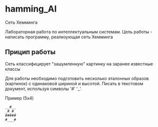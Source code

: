 # hamming_AI
Сеть Хемминга

Лабораторная работа по интеллектуальным системам. 
Цель работы - написать программу, реализующая сеть Хемминга 

## Прицип работы 
Сеть классифицирует "зашумленную" картинку на заранее известные классы

Для работы необходимо подготовить несколько эталонных образов (картинок)
с одинаковой шириной и высотой. Писать в текстовом документ, используя символы '#' '_'.

Пример (5x4)
```
__#__
_#_#_
#####
#___#
```

